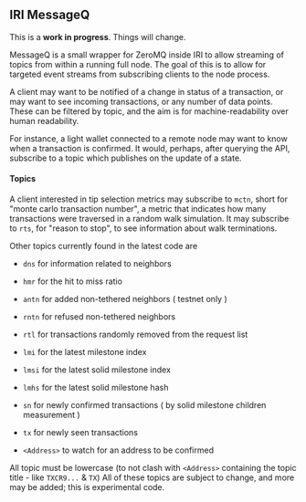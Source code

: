 ## IRI MessageQ

This is a **work in progress**. Things will change.

MessageQ is a small wrapper for ZeroMQ inside IRI to allow streaming 
of topics from within a running full node. The goal of this is to allow
for targeted event streams from subscribing clients to the node process.

A client may want to be notified of a change in status of a transaction,
or may want to see incoming transactions, or any number of data points.
These can be filtered by topic, and the aim is for machine-readability 
over human readability.

For instance, a light wallet connected to a remote node may want to know
when a transaction is confirmed. It would, perhaps, after querying the API,
subscribe to a topic which publishes on the update of a state.

#### Topics

A client interested in tip selection metrics may subscribe to `mctn`, short for
"monte carlo transaction number", a metric that indicates how many transactions
were traversed in a random walk simulation. It may subscribe to `rts`, for
"reason to stop", to see information about walk terminations.

Other topics currently found in the latest code are 
* `dns` for information related to neighbors
* `hmr` for the hit to miss ratio
* `antn` for added non-tethered neighbors ( testnet only )
* `rntn` for refused non-tethered neighbors
* `rtl` for transactions randomly removed from the request list
* `lmi` for the latest milestone index
* `lmsi` for the latest solid milestone index
* `lmhs` for the latest solid milestone hash
* `sn` for newly confirmed transactions ( by solid milestone children measurement )
* `tx` for newly seen transactions

* `<Address>` to watch for an address to be confirmed

All topic must be lowercase (to not clash with `<Address>` containing the topic title - like `TXCR9...` & `TX`)
All of these topics are subject to change, and more may be added; this is experimental code.
